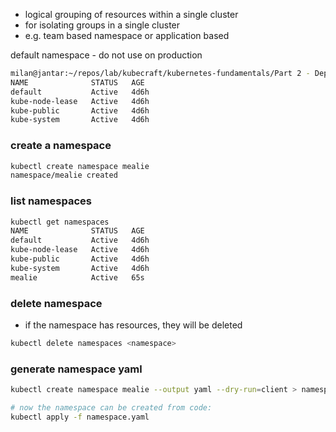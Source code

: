 - logical grouping of resources within a single cluster
- for isolating groups in a single cluster
- e.g. team based namespace or application based

default namespace  - do not use on production

```bash
milan@jantar:~/repos/lab/kubecraft/kubernetes-fundamentals/Part 2 - Deployments (main)$ kubectl get namespaces
NAME              STATUS   AGE
default           Active   4d6h
kube-node-lease   Active   4d6h
kube-public       Active   4d6h
kube-system       Active   4d6h
```

### create a namespace

```bash
kubectl create namespace mealie
namespace/mealie created
```

### list namespaces

```bash
kubectl get namespaces
NAME              STATUS   AGE
default           Active   4d6h
kube-node-lease   Active   4d6h
kube-public       Active   4d6h
kube-system       Active   4d6h
mealie            Active   65s
```

### delete namespace

- if the namespace has resources, they will be deleted 

```bash
kubectl delete namespaces <namespace>
```

### generate namespace yaml

```bash
kubectl create namespace mealie --output yaml --dry-run=client > namespace.yaml
```

```bash
# now the namespace can be created from code:
kubectl apply -f namespace.yaml
```


